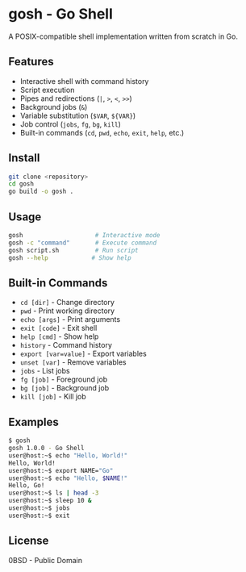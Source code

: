 # gosh - Go Shell

A POSIX-compatible shell implementation written from scratch in Go.

## Features

- Interactive shell with command history
- Script execution
- Pipes and redirections (`|`, `>`, `<`, `>>`)
- Background jobs (`&`)
- Variable substitution (`$VAR`, `${VAR}`)
- Job control (`jobs`, `fg`, `bg`, `kill`)
- Built-in commands (`cd`, `pwd`, `echo`, `exit`, `help`, etc.)

## Install

```bash
git clone <repository>
cd gosh
go build -o gosh .
```

## Usage

```bash
gosh                    # Interactive mode
gosh -c "command"       # Execute command
gosh script.sh          # Run script
gosh --help            # Show help
```

## Built-in Commands

- `cd [dir]` - Change directory
- `pwd` - Print working directory  
- `echo [args]` - Print arguments
- `exit [code]` - Exit shell
- `help [cmd]` - Show help
- `history` - Command history
- `export [var=value]` - Export variables
- `unset [var]` - Remove variables
- `jobs` - List jobs
- `fg [job]` - Foreground job
- `bg [job]` - Background job
- `kill [job]` - Kill job

## Examples

```bash
$ gosh
gosh 1.0.0 - Go Shell
user@host:~$ echo "Hello, World!"
Hello, World!
user@host:~$ export NAME="Go"
user@host:~$ echo "Hello, $NAME!"
Hello, Go!
user@host:~$ ls | head -3
user@host:~$ sleep 10 &
user@host:~$ jobs
user@host:~$ exit
```

## License

0BSD - Public Domain 